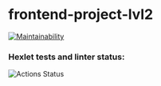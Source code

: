 # frontend-project-lvl2

[![Maintainability](https://api.codeclimate.com/v1/badges/ce0b1909dd2c11550c0b/maintainability)](https://codeclimate.com/github/vchslv/frontend-project-lvl2/maintainability)

### Hexlet tests and linter status:
![Actions Status](https://github.com/vchslv/frontend-project-lvl2/workflows/hexlet-check/badge.svg)
